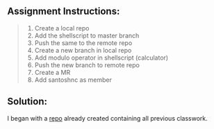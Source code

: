 ## Assignment Instructions:
>1.  Create a local repo
>2.  Add the shellscript to master branch
>3.  Push the same to the remote repo
>4.  Create a new branch in local repo
>5.  Add modulo operator in shellscript (calculator)
>6.  Push the new branch to remote repo
>7.  Create a MR
>8.  Add santoshnc as member
## Solution:
I began with a [repo](https://gitlab.com/michael-dez/k8s-cohort.git) already created containing all previous classwork.

